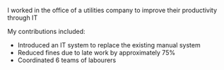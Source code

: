 I worked in the office of a utilities company to improve their productivity through IT

My contributions included:
- Introduced an IT system to replace the existing manual system
- Reduced fines due to late work by approximately 75%
- Coordinated 6 teams of labourers